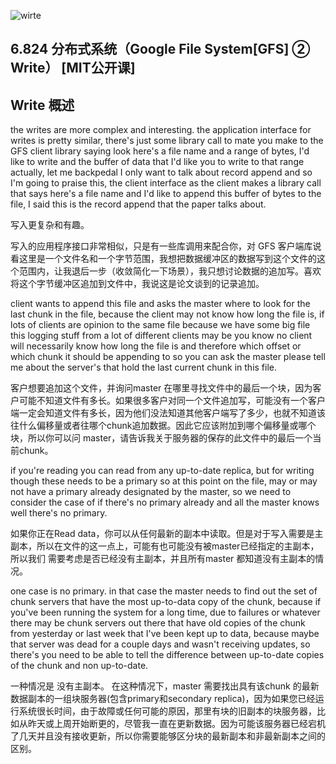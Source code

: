 ![wirte](https://pica.zhimg.com/v2-15016cef42422ccb60b8a842efe41fee_1440w.jpg?source=172ae18b)
## 6.824 分布式系统（Google File System[GFS] ② Write） [MIT公开课]

## Write 概述
the writes are more complex and interesting. the application interface for writes is pretty similar, there's just some library call to mate you make to the GFS client library saying look here's a file name and a range of bytes, I'd like to write and the buffer of data that I'd like you to write to that range actually, let me backpedal I only want to talk about record append and so I'm going to praise this, the client interface as the client makes a library call that says here's a file name and I'd like to append this buffer of bytes to the file, I said this is the record append that the paper talks about.

写入更复杂和有趣。

写入的应用程序接口非常相似，只是有一些库调用来配合你，对 GFS 客户端库说看这里是一个文件名和一个字节范围，我想把数据缓冲区的数据写到这个文件的这个范围内，让我退后一步（收敛简化一下场景），我只想讨论数据的追加写。喜欢将这个字节缓冲区追加到文件中，我说这是论文谈到的记录追加。

client wants to append this file and asks the master where to look for the last chunk in the file, because the client may not know how long the file is, if lots of clients are opinion to the same file because we have some big file this logging stuff from a lot of different clients may be you know no client will necessarily know how long the file is and therefore which offset or which chunk it should be appending to so you can ask the master please tell me about the server's that hold the last current chunk in this file.

客户想要追加这个文件，并询问master 在哪里寻找文件中的最后一个块，因为客户可能不知道文件有多长。如果很多客户对同一个文件追加写，可能没有一个客户端一定会知道文件有多长，因为他们没法知道其他客户端写了多少，也就不知道该往什么偏移量或者往哪个chunk追加数据。因此它应该附加到哪个偏移量或哪个块，所以你可以问 master，请告诉我关于服务器的保存的此文件中的最后一个当前chunk。

if you're reading you can read from any up-to-date replica, but for writing though these needs to be a primary so at this point on the file, may or may not have a primary already designated by the master, so we need to consider the case of if there's no primary already and all the master knows well there's no primary.

如果你正在Read data，你可以从任何最新的副本中读取。但是对于写入需要是主副本，所以在文件的这一点上，可能有也可能没有被master已经指定的主副本，所以我们 需要考虑是否已经没有主副本，并且所有master 都知道没有主副本的情况。

one case is no primary. in that case the master needs to find out the set of chunk servers that have the most up-to-data copy of the chunk, because if you've been running the system for a long time, due to failures or whatever there may be chunk servers out there that have old copies of the chunk from yesterday or last week that I've been kept up to data, because maybe that server was dead for a couple days and wasn't receiving updates, so there's you need to be able to tell the difference between up-to-date copies of the chunk and non up-to-date.

一种情况是 没有主副本。 在这种情况下，master 需要找出具有该chunk 的最新数据副本的一组块服务器(包含primary和secondary replica)，因为如果您已经运行系统很长时间，由于故障或任何可能的原因，那里有块的旧副本的块服务器，比如从昨天或上周开始断更的，尽管我一直在更新数据。因为可能该服务器已经宕机了几天并且没有接收更新，所以你需要能够区分块的最新副本和非最新副本之间的区别。
